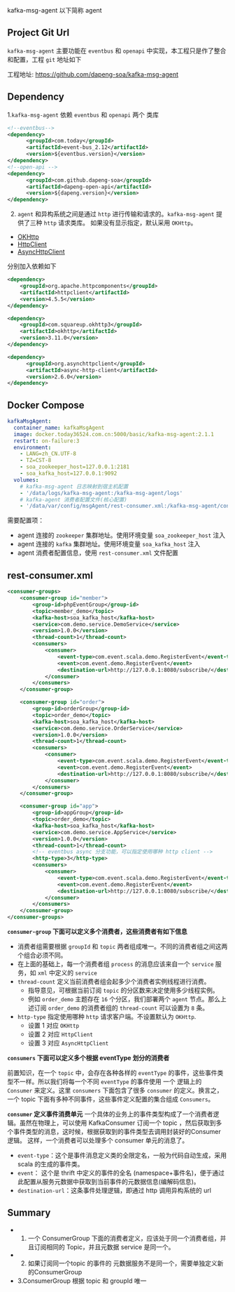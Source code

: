 kafka-msg-agent 以下简称 agent

## Project Git Url

`kafka-msg-agent` 主要功能在 `eventbus` 和 `openapi` 中实现，本工程只是作了整合和配置，工程 `git` 地址如下

工程地址: https://github.com/dapeng-soa/kafka-msg-agent

## Dependency

1.`kafka-msg-agent` 依赖 `eventbus` 和 `openapi` 两个 类库

```xml
<!--eventbus-->
<dependency>
      <groupId>com.today</groupId>
      <artifactId>event-bus_2.12</artifactId>
      <version>${eventbus.version}</version>
</dependency>
<!--open-api -->
<dependency>
      <groupId>com.github.dapeng-soa</groupId>
      <artifactId>dapeng-open-api</artifactId>
      <version>${dapeng.version}</version>
</dependency>
```

2. `agent` 和异构系统之间是通过 `http` 进行传输和请求的。`kafka-msg-agent` 提供了三种 `http` 请求类库。
   如果没有显示指定，默认采用 `OKHttp`。

- [OKHttp](http://square.github.io/okhttp/)
- [HttpClient](http://hc.apache.org/httpclient-3.x/)
- [AsyncHttpClient](https://github.com/AsyncHttpClient/async-http-client)

分别加入依赖如下

```xml
<dependency>
    <groupId>org.apache.httpcomponents</groupId>
    <artifactId>httpclient</artifactId>
    <version>4.5.5</version>
</dependency>

<dependency>
    <groupId>com.squareup.okhttp3</groupId>
    <artifactId>okhttp</artifactId>
    <version>3.11.0</version>
</dependency>

<dependency>
      <groupId>org.asynchttpclient</groupId>
      <artifactId>async-http-client</artifactId>
      <version>2.6.0</version>
</dependency>
```

## Docker Compose

```yml
kafkaMsgAgent:
  container_name: kafkaMsgAgent
  image: docker.today36524.com.cn:5000/basic/kafka-msg-agent:2.1.1
  restart: on-failure:3
  environment:
    - LANG=zh_CN.UTF-8
    - TZ=CST-8
    - soa_zookeeper_host=127.0.0.1:2181
    - soa_kafka_host=127.0.0.1:9092
  volumes:
    # kafka-msg-agent 日志映射到宿主机配置
    - '/data/logs/kafka-msg-agent:/kafka-msg-agent/logs'
    # kafka-agent 消费者配置文件(核心配置)
    - '/data/var/config/msgAgent/rest-consumer.xml:/kafka-msg-agent/conf/rest-consumer.xml'
```

需要配置项：

- agent 连接的 `zookeeper` 集群地址。使用环境变量 `soa_zookeeper_host` 注入
- agent 连接的 `kafka` 集群地址。使用环境变量 `soa_kafka_host` 注入
- agent 消费者配置信息，使用 `rest-consumer.xml` 文件配置

## rest-consumer.xml

```xml
<consumer-groups>
    <consumer-group id="member">
        <group-id>phpEventGroup</group-id>
        <topic>member_demo</topic>
        <kafka-host>soa_kafka_host</kafka-host>
        <service>com.demo.service.DemoService</service>
        <version>1.0.0</version>
        <thread-count>1</thread-count>
        <consumers>
            <consumer>
                <event-type>com.event.scala.demo.RegisterEvent</event-type>
                <event>com.event.demo.RegisterEvent</event>
                <destination-url>http://127.0.0.1:8080/subscribe/</destination-url>
            </consumer>
        </consumers>
    </consumer-group>

    <consumer-group id="order">
        <group-id>orderGroup</group-id>
        <topic>order_demo</topic>
        <kafka-host>soa_kafka_host</kafka-host>
        <service>com.demo.service.OrderService</service>
        <version>1.0.0</version>
        <thread-count>1</thread-count>
        <consumers>
            <consumer>
                <event-type>com.event.scala.demo.RegisterEvent</event-type>
                <event>com.event.demo.RegisterEvent</event>
                <destination-url>http://127.0.0.1:8080/subscribe/</destination-url>
            </consumer>
        </consumers>
    </consumer-group>

    <consumer-group id="app">
        <group-id>appGroup</group-id>
        <topic>order_demo</topic>
        <kafka-host>soa_kafka_host</kafka-host>
        <service>com.demo.service.AppService</service>
        <version>1.0.0</version>
        <thread-count>1</thread-count>
        <!-- eventbus async 分支功能，可以指定使用哪种 http client -->
        <http-type>3</http-type>
        <consumers>
            <consumer>
                <event-type>com.event.scala.demo.RegisterEvent</event-type>
                <event>com.event.demo.RegisterEvent</event>
                <destination-url>http://127.0.0.1:8080/subscribe/</destination-url>
            </consumer>
        </consumers>
    </consumer-group>
</consumer-groups>
```

**`consumer-group` 下面可以定义多个消费者，这些消费者有如下信息**

- 消费者组需要根据 `groupId` 和 `topic` 两者组成唯一。不同的消费者组之间这两个组合必须不同。
- 在上面的基础上，每一个消费者组 `process` 的消息应该来自一个 `service` 服务，如 `xml` 中定义的 `service`
- `thread-count` 定义当前消费者组会起多少个消费者实例线程进行消费。
  - 指导意见，可根据当前订阅 `topic` 的分区数来决定使用多少线程实例。
  - 例如 `order_demo` 主题存在 `16` 个分区，我们部署两个 `agent` 节点。那么上述订阅 `order_demo` 的消费者组的 `thread-count` 可以设置为 `8` 条。
- `http-type` 指定使用哪种 `http` 请求客户端。不设置默认为 `OKHttp`.
  - 设置 1 对应 `OKHttp`
  - 设置 2 对应 `HttpClient`
  - 设置 3 对应 `AsyncHttpClient`

**`consumers` 下面可以定义多个根据 eventType 划分的消费者**

前置知识，在一个 `topic` 中，会存在各种各样的 `eventType` 的事件，这些事件类型不一样。所以我们将每一个不同 `eventType` 的事件使用 一个 逻辑上的 `Consumer` 来定义。这里 `consumers` 下面包含了很多 `consumer` 的定义。换言之，一个 topic 下面有多种不同事件，这些事件定义配置的集合组成 `Consumers`。

**`consumer` 定义事件消费单元**
一个具体的业务上的事件类型构成了一个消费者逻辑。虽然在物理上，可以使用 KafkaConsumer 订阅一个 topic ，然后获取到多个事件类型的消息，这时候，根据获取到的事件类型去调用封装好的Consumer 逻辑。
这样，一个消费者可以处理多个 consumer 单元的消息了。

- `event-type`：这个是事件消息定义类的全限定名，一般为代码自动生成，采用 scala 的生成的事件类。
- `event`： 这个是 thrift 中定义的事件的全名 (namespace+事件名)，便于通过此配置从服务元数据中获取到当前事件的元数据信息(编解码信息)。
- `destination-url`：这条事件处理逻辑，即通过 http 调用异构系统的 url

## Summary

- 1. 一个 ConsumerGroup 下面的消费者定义，应该处于同一个消费者组，并且订阅相同的 Topic，并且元数据 service 是同一个。
- 2. 如果订阅同一个topic 的事件的 元数据服务不是同一个，需要单独定义新的ConsumerGroup
- 3.ConsumerGroup 根据 topic 和 groupId 唯一
